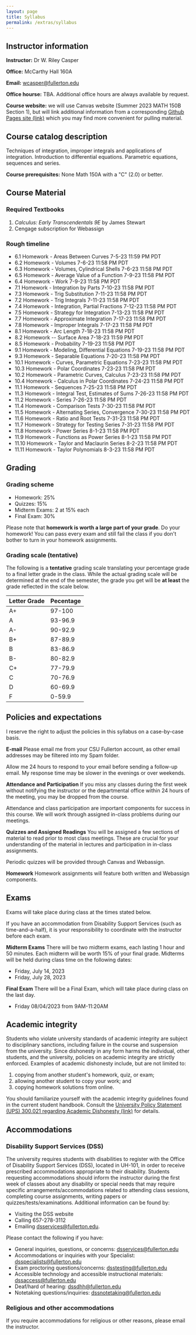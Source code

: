 ```yaml
---
layout: page
title: Syllabus
permalink: /extras/syllabus
---
```


## Instructor information
**Instructor:** Dr W. Riley Casper

**Office:** McCarthy Hall 160A

**Email:** wcasper@fullerton.edu

**Office hourse:** TBA.  Additional office hours are always available by request.

**Course website:** we will use Canvas website (Summer 2023 MATH 150B Section 1), but will link additional information from a corresponding <a target="_parent" href="https://wcasper.github.io/math150Bsummer2023">Github Pages site (link)</a> which you may find more convenient for pulling material.

## Course catalog description
Techniques of integration, improper integrals and applications of integration. Introduction to differential equations. Parametric equations, sequences and series.

**Course prerequisites:** None
Math 150A with a "C" (2.0) or better.

## Course Material
### Required Textbooks

1. *Calculus: Early Transcendentals 9E* by James Stewart
2. Cengage subscription for Webassign


### Rough timeline

* 6.1 Homework - Areas Between Curves	7-5-23 11:59 PM PDT
* 6.2 Homework - Volumes	7-6-23 11:58 PM PDT
* 6.3 Homework - Volumes, Cylindrical Shells	7-6-23 11:58 PM PDT
* 6.5 Homework - Average Value of a Function	7-9-23 11:58 PM PDT
* 6.4 Homework - Work	7-9-23 11:58 PM PDT
* 7.1 Homework - Integration by Parts	7-10-23 11:58 PM PDT
* 7.3 Homework - Trig Substitution	7-11-23 11:58 PM PDT
* 7.2 Homework - Trig Integrals	7-11-23 11:58 PM PDT
* 7.4 Homework - Integration, Partial Fractions	7-12-23 11:58 PM PDT
* 7.5 Homework - Strategy for Integration	7-13-23 11:58 PM PDT
* 7.7 Homework - Approximate Integration	7-17-23 11:58 PM PDT
* 7.8 Homework - Improper Integrals 7-17-23 11:58 PM PDT
* 8.1 Homework - Arc Length	7-18-23 11:58 PM PDT
* 8.2 Homework -- Surface Area	7-18-23 11:59 PM PDT
* 8.5 Homework - Probability	7-19-23 11:58 PM PDT
* 9.1 Homework - Modeling, Differential Equations	7-19-23 11:58 PM PDT
* 9.3 Homework - Separable Equations	7-20-23 11:58 PM PDT
* 10.1 Homework - Curves, Parametric Equations	7-23-23 11:58 PM PDT
* 10.3 Homework - Polar Coordinates	7-23-23 11:58 PM PDT
* 10.2 Homework - Parametric Curves, Calculus	7-23-23 11:58 PM PDT
* 10.4 Homework - Calculus in Polar Coordinates	7-24-23 11:58 PM PDT
* 11.1 Homework - Sequences	7-25-23 11:58 PM PDT
* 11.3 Homework - Integral Test, Estimates of Sums	7-26-23 11:58 PM PDT
* 11.2 Homework - Series	7-26-23 11:58 PM PDT
* 11.4 Homework - Comparison Tests	7-30-23 11:58 PM PDT
* 11.5 Homework - Alternating Series, Convergence	7-30-23 11:58 PM PDT
* 11.6 Homework - Ratio and Root Tests	7-31-23 11:58 PM PDT
* 11.7 Homework - Strategy for Testing Series	7-31-23 11:58 PM PDT
* 11.8 Homework - Power Series	8-1-23 11:58 PM PDT
* 11.9 Homework - Functions as Power Series	8-1-23 11:58 PM PDT
* 11.10 Homework - Taylor and Maclaurin Series	8-2-23 11:58 PM PDT
* 11.11 Homework - Taylor Polynomials	8-3-23 11:58 PM PDT

## Grading
### Grading scheme

* Homework: 25%
* Quizzes: 15%
* Midterm Exams: 2 at 15% each
* Final Exam: 30%

Please note that **homework is worth a large part of your grade**.  Do your homework!  You can pass every exam and still fail the class if you don't bother to turn in your homework assignments.

### Grading scale (tentative)

The following is a **tentative** grading scale translating your percentage grade to a final letter grade in the class.  While the actual grading scale will be determined at the end of the semester, the grade you get will be **at least** the grade reflected in the scale below.

| Letter Grade | Pecentage |
| ------------ | --------- |
| A+ | 97-100  |
| A  | 93-96.9 |
| A- | 90-92.9 | 
| B+ | 87-89.9 | 
| B  | 83-86.9 |
| B- | 80-82.9 | 
| C+ | 77-79.9 | 
| C  | 70-76.9 | 
| D  | 60-69.9 | 
| F  |  0-59.9 |

## Policies and expectations
I reserve the right to adjust the policies in this syllabus on a case-by-case basis.

**E-mail**
Please email me from your CSU Fullerton account, as other email addresses may be filtered into my Spam folder.

Allow me 24 hours to respond to your email before sending a follow-up email. My response time may be slower in the evenings or over weekends.

**Attendance and Participation**
If you miss any classes during the first week without notifying the instructor or the departmental office within 24 hours of the meeting, you may be dropped from the course.

Attendance and class participation are important components for success in this course. We will work through assigned in-class problems during our meetings.


**Quizzes and Assigned Readings**
You will be assigned a few sections of material to read prior to most class meetings. These are crucial for your understanding of the material in lectures and participation in in-class assignments.

Periodic quizzes will be provided through Canvas and Webassign.

**Homework**
Homework assignments will feature both written and Webassign components.

## Exams
Exams will take place during class at the times stated below.  

If you have an accommodation from Disability Support Services (such as time-and-a-half), it is your responsibility to coordinate with the instructor before each exam.

**Midterm Exams**
There will be two midterm exams, each lasting 1 hour and 50 minutes.
Each midterm will be worth 15\% of your final grade.
Midterms will be held during class time on the following dates:
* Friday, July 14, 2023
* Friday, July 28, 2023

**Final Exam**
There will be a Final Exam, which will take place during class on the last day.
* Friday 08/04/2023 from 9AM-11:20AM

## Academic integrity
Students who violate university standards of academic integrity are subject to disciplinary sanctions, including failure in the course and suspension from the university. Since dishonesty in any form harms the individual, other students, and the university, policies on academic integrity are strictly enforced. Examples of academic dishonesty include, but are not limited to:
1. copying from another student's homework, quiz, or exam;
2. allowing another student to copy your work; and
3. copying homework solutions from online.

You should familiarize yourself with the academic integrity guidelines found in the current student handbook.  Consult the <a target="_parent" href="http://www.fullerton.edu/senate/publications_policies_resolutions/ups/UPS%20300/UPS%20300.021.pdf">University Policy Statement (UPS) 300.021 regarding Academic Dishonesty (link)</a> for details.

## Accommodations
### Disability Support Services (DSS)
The university requires students with disabilities to register with the Office of Disability Support Services (DSS), located in UH-101, in order to receive prescribed accommodations appropriate to their disability. Students requesting accommodations should inform the instructor during the first week of classes about any disability or special needs that may require specific arrangements/accommodations related to attending class sessions, completing course assignments, writing papers or quizzes/tests/examinations. Additional information can be found by:

* Visiting the DSS website
* Calling 657-278-3112
* Emailing dsservices@fullerton.edu.

Please contact the following if you have:
* General inquiries, questions, or concerns: dsservices@fullerton.edu
* Accommodations or inquiries with your Specialist: dsspecialists@fullerton.edu
* Exam proctoring questions/concerns: dsstesting@fullerton.edu
* Accessible technology and accessible instructional materials: dssaccess@fullerton.edu
* Deaf/hard of hearing: dssdhh@fullerton.edu
* Notetaking questions/inquiries: dssnotetaking@fullerton.edu

### Religious and other accommodations
If you require accommodations for religious or other reasons, please email the instructor.



